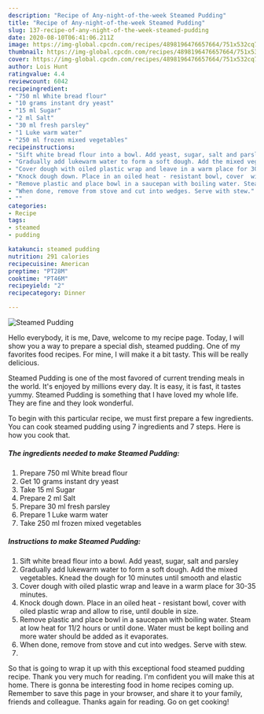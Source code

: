 ```yaml
---
description: "Recipe of Any-night-of-the-week Steamed Pudding"
title: "Recipe of Any-night-of-the-week Steamed Pudding"
slug: 137-recipe-of-any-night-of-the-week-steamed-pudding
date: 2020-08-10T06:41:06.211Z
image: https://img-global.cpcdn.com/recipes/4898196476657664/751x532cq70/steamed-pudding-recipe-main-photo.jpg
thumbnail: https://img-global.cpcdn.com/recipes/4898196476657664/751x532cq70/steamed-pudding-recipe-main-photo.jpg
cover: https://img-global.cpcdn.com/recipes/4898196476657664/751x532cq70/steamed-pudding-recipe-main-photo.jpg
author: Lois Hunt
ratingvalue: 4.4
reviewcount: 6042
recipeingredient:
- "750 ml White bread flour"
- "10 grams instant dry yeast"
- "15 ml Sugar"
- "2 ml Salt"
- "30 ml fresh parsley"
- "1 Luke warm water"
- "250 ml frozen mixed vegetables"
recipeinstructions:
- "Sift white bread flour into a bowl. Add yeast, sugar, salt and parsley"
- "Gradually add lukewarm water to form a soft dough. Add the mixed vegetables. Knead the dough for 10 minutes until smooth and elastic"
- "Cover dough with oiled plastic wrap and leave in a warm place for 30-35 minutes."
- "Knock dough down. Place in an oiled heat - resistant bowl, cover  with oiled plastic wrap and allow to rise, until double in size."
- "Remove plastic and place bowl in a saucepan with boiling water. Steam at low heat for 11/2 hours or until done. Water must be kept boiling and more water should be added as it evaporates."
- "When done, remove from stove and cut into wedges. Serve with stew."
- ""
categories:
- Recipe
tags:
- steamed
- pudding

katakunci: steamed pudding 
nutrition: 291 calories
recipecuisine: American
preptime: "PT28M"
cooktime: "PT46M"
recipeyield: "2"
recipecategory: Dinner

---
```



![Steamed Pudding](https://img-global.cpcdn.com/recipes/4898196476657664/751x532cq70/steamed-pudding-recipe-main-photo.jpg)

Hello everybody, it is me, Dave, welcome to my recipe page. Today, I will show you a way to prepare a special dish, steamed pudding. One of my favorites food recipes. For mine, I will make it a bit tasty. This will be really delicious.

Steamed Pudding is one of the most favored of current trending meals in the world. It's enjoyed by millions every day. It is easy, it is fast, it tastes yummy. Steamed Pudding is something that I have loved my whole life. They are fine and they look wonderful.




To begin with this particular recipe, we must first prepare a few ingredients. You can cook steamed pudding using 7 ingredients and 7 steps. Here is how you cook that.

<!--inarticleads1-->

##### The ingredients needed to make Steamed Pudding:

1. Prepare 750 ml White bread flour
1. Get 10 grams instant dry yeast
1. Take 15 ml Sugar
1. Prepare 2 ml Salt
1. Prepare 30 ml fresh parsley
1. Prepare 1 Luke warm water
1. Take 250 ml frozen mixed vegetables




<!--inarticleads2-->

##### Instructions to make Steamed Pudding:

1. Sift white bread flour into a bowl. Add yeast, sugar, salt and parsley
1. Gradually add lukewarm water to form a soft dough. Add the mixed vegetables. Knead the dough for 10 minutes until smooth and elastic
1. Cover dough with oiled plastic wrap and leave in a warm place for 30-35 minutes.
1. Knock dough down. Place in an oiled heat - resistant bowl, cover  with oiled plastic wrap and allow to rise, until double in size.
1. Remove plastic and place bowl in a saucepan with boiling water. Steam at low heat for 11/2 hours or until done. Water must be kept boiling and more water should be added as it evaporates.
1. When done, remove from stove and cut into wedges. Serve with stew.
1. 




So that is going to wrap it up with this exceptional food steamed pudding recipe. Thank you very much for reading. I'm confident you will make this at home. There is gonna be interesting food in home recipes coming up. Remember to save this page in your browser, and share it to your family, friends and colleague. Thanks again for reading. Go on get cooking!
